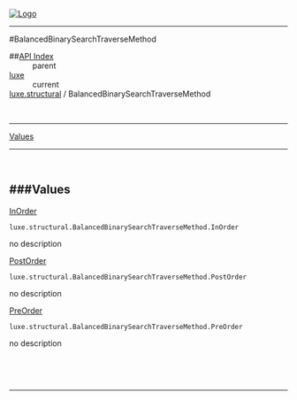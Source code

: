
[![Logo](../../../images/logo.png)](../../../index.html)

---

#BalancedBinarySearchTraverseMethod


##[API Index](../../../api/index.html#luxe.structural)   
&emsp;&emsp;&emsp;parent    
[luxe](../)     
&emsp;&emsp;&emsp;current    
[luxe.structural](./) / BalancedBinarySearchTraverseMethod

<br/>

---


[Values](#Values)   


---

&nbsp;   

<a class="lift" name="Values" ></a>
###Values   
---
<a class="lift" name="InOrder" href="#InOrder">InOrder</a>



`luxe.structural.BalancedBinarySearchTraverseMethod.InOrder`

<span class="small_desc_flat"> no description </span>   

<a class="lift" name="PostOrder" href="#PostOrder">PostOrder</a>



`luxe.structural.BalancedBinarySearchTraverseMethod.PostOrder`

<span class="small_desc_flat"> no description </span>   

<a class="lift" name="PreOrder" href="#PreOrder">PreOrder</a>



`luxe.structural.BalancedBinarySearchTraverseMethod.PreOrder`

<span class="small_desc_flat"> no description </span>   

&nbsp;   



&nbsp;
&nbsp;
&nbsp;

---  


&nbsp;   
&nbsp;   